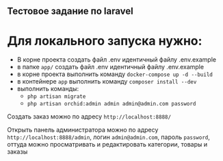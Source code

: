## Тестовое задание по laravel

# Для локального запуска нужно:
- В корне проекта создать файл .env идентичный файлу .env.example
- в папке `app/` создать файл .env идентичный файлу .env.example
- в корне проекта выполнить команду `docker-compose up -d --build`
- в контейнере `app` выполнить команду `composer install --dev`
- выполнить команды:
    - `php artisan migrate`
    - `php artisan orchid:admin admin admin@admin.com password`


Создать заказ можно по адресу `http://localhost:8888/`

Открыть панель администратора можно по адресу `http://localhost:8888/admin`, логин `admin@admin.com`, пароль `password`, оттуда можно просматривать и редактировать категории, товары и заказы
